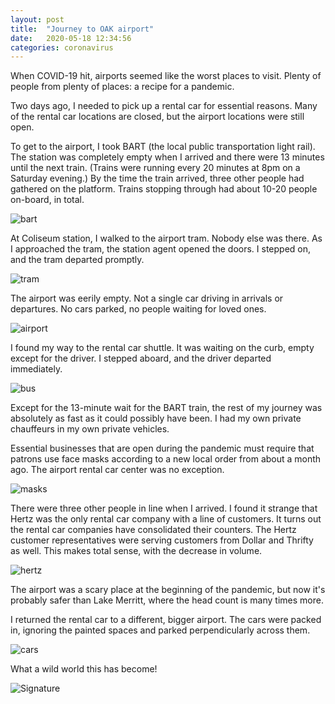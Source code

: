 ```yaml
---
layout: post
title:  "Journey to OAK airport"
date:   2020-05-18 12:34:56
categories: coronavirus
---
```


When COVID-19 hit, airports seemed like the worst places to visit. Plenty of people from plenty of places: a recipe for a pandemic.

Two days ago, I needed to pick up a rental car for essential reasons. Many of the rental car locations are closed, but the airport locations were still open.

To get to the airport, I took BART (the local public transportation light rail). The station was completely empty when I arrived and there were 13 minutes until the next train. (Trains were running every 20 minutes at 8pm on a Saturday evening.) By the time the train arrived, three other people had gathered on the platform. Trains stopping through had about 10-20 people on-board, in total.

![bart]({{site.url}}/assets/oak_bart.jpg)

At Coliseum station, I walked to the airport tram. Nobody else was there. As I approached the tram, the station agent opened the doors. I stepped on, and the tram departed promptly.

![tram]({{site.url}}/assets/oak_tram.jpg)

The airport was eerily empty. Not a single car driving in arrivals or departures. No cars parked, no people waiting for loved ones.

![airport]({{site.url}}/assets/oak_airport.jpg)

I found my way to the rental car shuttle. It was waiting on the curb, empty except for the driver. I stepped aboard, and the driver departed immediately.

![bus]({{site.url}}/assets/oak_bus.jpg)

Except for the 13-minute wait for the BART train, the rest of my journey was absolutely as fast as it could possibly have been. I had my own private chauffeurs in my own private vehicles.

Essential businesses that are open during the pandemic must require that patrons use face masks according to a new local order from about a month ago. The airport rental car center was no exception. 

![masks]({{site.url}}/assets/oak_masks.jpg)

There were three other people in line when I arrived. I found it strange that Hertz was the only rental car company with a line of customers. It turns out the rental car companies have consolidated their counters. The Hertz customer representatives were serving customers from Dollar and Thrifty as well. This makes total sense, with the decrease in volume.

![hertz]({{site.url}}/assets/oak_hertz.jpg)

The airport was a scary place at the beginning of the pandemic, but now it's probably safer than Lake Merritt, where the head count is many times more.

I returned the rental car to a different, bigger airport. The cars were packed in, ignoring the painted spaces and parked perpendicularly across them.

![cars]({{site.url}}/assets/oak_cars.jpg)

What a wild world this has become!

![Signature]({{site.url}}/assets/clear_whale.png)
